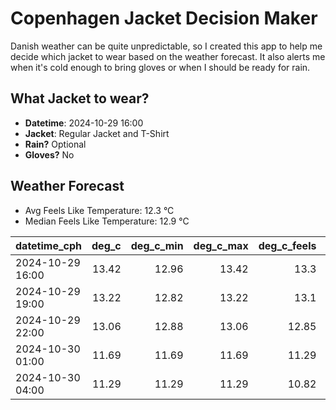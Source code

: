 
# Copenhagen Jacket Decision Maker

Danish weather can be quite unpredictable, so I created this app to help me decide which jacket to wear based on the weather forecast. 
It also alerts me when it's cold enough to bring gloves or when I should be ready for rain.

## What Jacket to wear?

- **Datetime**: 2024-10-29 16:00
- **Jacket**: Regular Jacket and T-Shirt
- **Rain?** Optional
- **Gloves?** No

## Weather Forecast
- Avg Feels Like Temperature: 12.3 °C
- Median Feels Like Temperature: 12.9 °C

| datetime_cph     |   deg_c |   deg_c_min |   deg_c_max |   deg_c_feels | weather   | wind   | rain   |
|:-----------------|--------:|------------:|------------:|--------------:|:----------|:-------|:-------|
| 2024-10-29 16:00 |   13.42 |       12.96 |       13.42 |         13.3  | Clouds    | Low    | None   |
| 2024-10-29 19:00 |   13.22 |       12.82 |       13.22 |         13.1  | Clouds    | Low    | None   |
| 2024-10-29 22:00 |   13.06 |       12.88 |       13.06 |         12.85 | Rain      | Low    | Low    |
| 2024-10-30 01:00 |   11.69 |       11.69 |       11.69 |         11.29 | Clouds    | Low    | None   |
| 2024-10-30 04:00 |   11.29 |       11.29 |       11.29 |         10.82 | Clouds    | High   | None   |
        